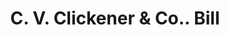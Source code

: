 ---
doi: 10.7916/D8RN4KWM
date_other: '1854'
date_other_textual: '1854'
form: printed ephemera
genre:
- Invoices
name:
- C. V. Clickener & Co.
object_in_context_url: https://biggert.cul.columbia.edu/items/view/ave_biggert_00965
subject_hierarchical_geographic:
- New York, New York, United States
subject_name:
- C. V. Clickener & Co.
title: C. V. Clickener & Co.. Bill
sort_title: C. V. Clickener & Co.. Bill
call_number: ave_biggert_00965
coordinates:
- 40.71277777777778,-74.00583333333333
pid: ave_biggert_00965
identifiers: ave_biggert_00965
thumbnail: https://derivativo-3.library.columbia.edu/iiif/2/ldpd:344306/full/!256,256/0/native.jpg
permalink: "/items/ave_biggert_00965/"
layout: iiif-image-page
---